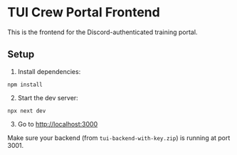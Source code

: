 # TUI Crew Portal Frontend

This is the frontend for the Discord-authenticated training portal.

## Setup

1. Install dependencies:

```
npm install
```

2. Start the dev server:

```
npx next dev
```

3. Go to [http://localhost:3000](http://localhost:3000)

Make sure your backend (from `tui-backend-with-key.zip`) is running at port 3001.
